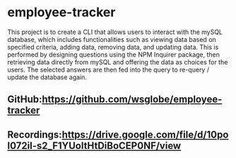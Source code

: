# employee-tracker
This project is to create a CLI that allows users to interact with the mySQL database, which includes functionalities such as viewing data based on specified criteria, adding data, removing data, and updating data. This is performed by designing questions using the NPM Inquirer package, then retrieving data directly from mySQL and offering the data as choices for the users. The selected answers are then fed into the query to re-query / update the database again.
## GitHub:https://github.com/wsglobe/employee-tracker
## Recordings:https://drive.google.com/file/d/10pol072iI-s2_F1YUoltHtDiBoCEP0NF/view